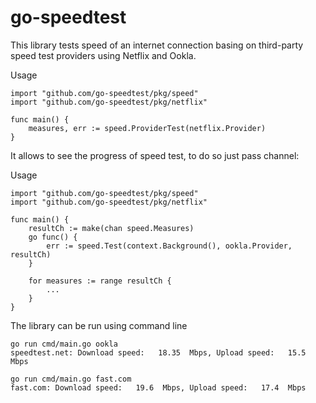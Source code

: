 # go-speedtest
This library tests speed of an internet connection basing on third-party speed test providers using Netflix and Ookla.

Usage
```
import "github.com/go-speedtest/pkg/speed"
import "github.com/go-speedtest/pkg/netflix"

func main() {
	measures, err := speed.ProviderTest(netflix.Provider)
}
```

It allows to see the progress of speed test, to do so just pass channel:

Usage
```
import "github.com/go-speedtest/pkg/speed"
import "github.com/go-speedtest/pkg/netflix"

func main() {
	resultCh := make(chan speed.Measures)
	go func() {
		err := speed.Test(context.Background(), ookla.Provider, resultCh)
	}

	for measures := range resultCh {
		...
	}
}
```

The library can be run using command line
```
go run cmd/main.go ookla
speedtest.net: Download speed:   18.35  Mbps, Upload speed:   15.5  Mbps

go run cmd/main.go fast.com
fast.com: Download speed:   19.6  Mbps, Upload speed:   17.4  Mbps
```